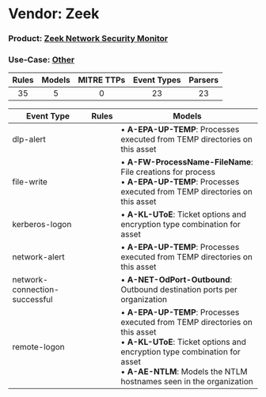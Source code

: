 Vendor: Zeek
============
### Product: [Zeek Network Security Monitor](../ds_zeek_zeek_network_security_monitor.md)
### Use-Case: [Other](../../../../UseCases/uc_other.md)

| Rules | Models | MITRE TTPs | Event Types | Parsers |
|:-----:|:------:|:----------:|:-----------:|:-------:|
|  35   |   5    |     0      |     23      |   23    |

| Event Type                    | Rules | Models                                                                                                                                                                                                                                      |
| ----------------------------- | ----- | ------------------------------------------------------------------------------------------------------------------------------------------------------------------------------------------------------------------------------------------- |
| dlp-alert                     |       |  • <b>A-EPA-UP-TEMP</b>: Processes executed from TEMP directories on this asset                                                                                                                                                             |
| file-write                    |       |  • <b>A-FW-ProcessName-FileName</b>: File creations for process<br> • <b>A-EPA-UP-TEMP</b>: Processes executed from TEMP directories on this asset                                                                                          |
| kerberos-logon                |       |  • <b>A-KL-UToE</b>: Ticket options and encryption type combination for asset                                                                                                                                                               |
| network-alert                 |       |  • <b>A-EPA-UP-TEMP</b>: Processes executed from TEMP directories on this asset                                                                                                                                                             |
| network-connection-successful |       |  • <b>A-NET-OdPort-Outbound</b>: Outbound destination ports per organization                                                                                                                                                                |
| remote-logon                  |       |  • <b>A-EPA-UP-TEMP</b>: Processes executed from TEMP directories on this asset<br> • <b>A-KL-UToE</b>: Ticket options and encryption type combination for asset<br> • <b>A-AE-NTLM</b>: Models the NTLM hostnames seen in the organization |